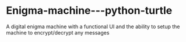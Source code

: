 # Enigma-machine---python-turtle
A digital enigma machine with a functional UI and the ability to setup the machine to encrypt/decrypt any messages
